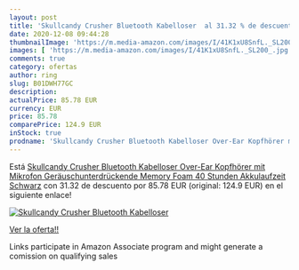 ```yaml
---
layout: post
title: 'Skullcandy Crusher Bluetooth Kabelloser  al 31.32 % de descuento'
date: 2020-12-08 09:44:28
thumbnailImage: 'https://m.media-amazon.com/images/I/41K1xU8SnfL._SL200_.jpg'
images: [ 'https://m.media-amazon.com/images/I/41K1xU8SnfL._SL200_.jpg' ]
comments: true
category: ofertas
author: ring
slug: B01DWH77GC
description:
actualPrice: 85.78 EUR
currency: EUR
price: 85.78
comparePrice: 124.9 EUR
inStock: true
prodname: 'Skullcandy Crusher Bluetooth Kabelloser Over-Ear Kopfhörer mit Mikrofon  Geräuschunterdrückende Memory Foam  40 Stunden Akkulaufzeit  Schwarz'
---
```


Está [Skullcandy Crusher Bluetooth Kabelloser Over-Ear Kopfhörer mit Mikrofon  Geräuschunterdrückende Memory Foam  40 Stunden Akkulaufzeit  Schwarz](https://www.amazon.de/dp/B01DWH77GC/?tag=tolees0ca-21) con 31.32 de descuento por 85.78 EUR (original: 124.9 EUR) en el siguiente enlace!

[![Skullcandy Crusher Bluetooth Kabelloser ](https://m.media-amazon.com/images/I/41K1xU8SnfL._SL200_.jpg)](https://www.amazon.de/dp/B01DWH77GC/?tag=tolees0ca-21)

[Ver la oferta!!](https://www.amazon.de/dp/B01DWH77GC/?tag=tolees0ca-21)

Links participate in Amazon Associate program and might generate a comission on qualifying sales


